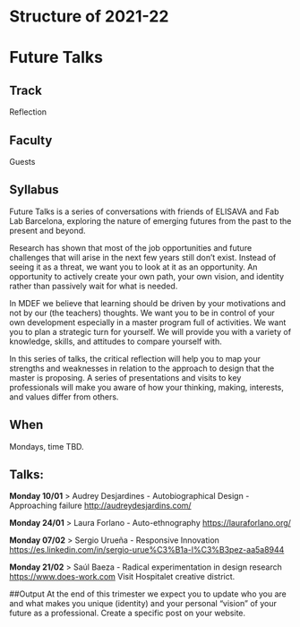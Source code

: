 Structure of 2021-22
======================

# Future Talks


## Track
 Reflection

## Faculty
Guests

## Syllabus

Future Talks is a series of conversations with friends of ELISAVA and Fab Lab Barcelona, exploring the nature of emerging futures from the past to the present and beyond.

Research has shown that most of the job opportunities and future challenges that will arise in the next few years still don’t exist. Instead of seeing it as a threat, we want you to look at it as an opportunity. An opportunity to actively create your own path, your own vision, and identity rather than passively wait for what is needed.

In MDEF we believe that learning should be driven by your motivations and not by our (the teachers) thoughts. We want you to be in control of your own development especially in a master program full of activities. We want you to plan a strategic turn for yourself. We will provide you with a variety of knowledge, skills, and attitudes to compare yourself with.

In this series of talks, the critical reflection will help you to map your strengths and weaknesses in relation to the approach to design that the master is proposing. A series of presentations and visits to key professionals will make you aware of how your thinking, making, interests, and values differ from others.


## When  
 Mondays, time TBD.

## Talks:

**Monday 10/01** > Audrey Desjardines - Autobiographical Design - Approaching failure
http://audreydesjardins.com/

**Monday 24/01** > Laura Forlano - Auto-ethnography
https://lauraforlano.org/

**Monday 07/02** > Sergio Urueña - Responsive Innovation
https://es.linkedin.com/in/sergio-urue%C3%B1a-l%C3%B3pez-aa5a8944

**Monday 21/02** > Saúl Baeza - Radical experimentation in design research
https://www.does-work.com
Visit Hospitalet creative district.


##Output
At the end of this trimester we expect you to update who you are and what makes you unique (identity) and your personal “vision” of your future as a professional. Create a specific post on your website.
